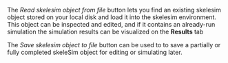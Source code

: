 The *Read skelesim object from file* button lets you find an existing
skelesim object stored on your local disk and load it into the
skelesim environment.  This object can be inspected and edited, and if it contains an already-run simulation the simulation results can be visualized on the **Results** tab

The *Save skelesim object to file* button can be used to to save a partially or fully completed skeleSim object for editing or simulating later. 

